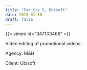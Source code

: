 ```yaml
---
title: "Far Cry 5, Ubisoft"
date: 2018-01-10
draft: false
---
```


{{< vimeo id="347103466" >}}

Video editing of promotional videos.

Agency: M&H

Client: Ubisoft
